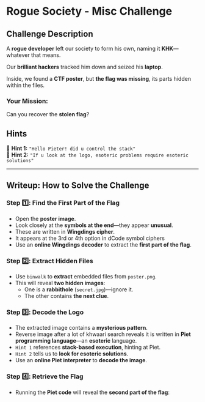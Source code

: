 # Rogue Society - Misc Challenge  

## Challenge Description  
A **rogue developer** left our society to form his own, naming it **KHK**—whatever that means.  

Our **brilliant hackers** tracked him down and seized his **laptop**.  

Inside, we found a **CTF poster**, but **the flag was missing**, its parts hidden within the files.  

### Your Mission:  
Can you recover the **stolen flag**?  

## **Hints**  
🔹 **Hint 1:** `"Hello Pieter! did u control the stack"`  
🔹 **Hint 2:** `"If u look at the logo, esoteric problems require esoteric solutions"`  

---  

## **Writeup: How to Solve the Challenge**  

### Step 1️⃣: Find the First Part of the Flag  
- Open the **poster image**.  
- Look closely at the **symbols at the end**—they appear **unusual**.  
- These are written in **Wingdings cipher**.  
- It appears at the 3rd or 4th option in dCode symbol ciphers
- Use an **online Wingdings decoder** to extract the **first part of the flag**.  

### Step 2️⃣: Extract Hidden Files  
- Use `binwalk` to **extract** embedded files from `poster.png`.  
- This will reveal **two hidden images**:  
  - One is a **rabbithole** (`secret.jpg`)—ignore it.  
  - The other contains **the next clue**.  

### Step 3️⃣: Decode the Logo  
- The extracted image contains a **mysterious pattern**.  
- Reverse image after a lot of khwaari search reveals it is written in **Piet programming language**—an **esoteric** language.  
- `Hint 1` references **stack-based execution**, hinting at Piet.  
- `Hint 2` tells us to **look for esoteric solutions**.  
- Use an **online Piet interpreter** to **decode the image**.  

### Step 4️⃣: Retrieve the Flag  
- Running the **Piet code** will reveal the **second part of the flag**:  
